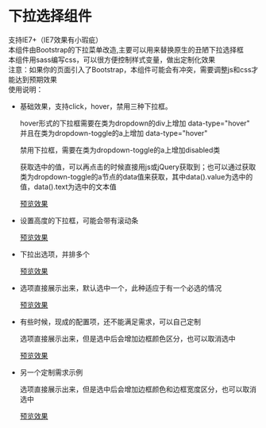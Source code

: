 下拉选择组件
====

支持IE7+（IE7效果有小瑕疵）<br>
本组件由Bootstrap的下拉菜单改造,主要可以用来替换原生的丑陋下拉选择框<br>
本组件用sass编写css，可以很方便控制样式变量，做出定制化效果<br>
注意：如果你的页面引入了Bootstrap，本组件可能会有冲突，需要调整js和css才能达到预期效果<br>
使用说明：<br>
<ul>
	<li>
		<p>基础效果，支持click，hover，禁用三种下拉框。</p>
		<p>hover形式的下拉框需要在类为dropdown的div上增加 data-type="hover" 并且在类为dropdown-toggle的a上增加 data-type="hover" </p>
		<p>禁用下拉框，需要在类为dropdown-toggle的a上增加disabled类</p>
		<p>获取选中的值，可以再点击的时候直接用js或jQuery获取到；也可以通过获取类为dropdown-toggle的a节点的data值来获取，其中data().value为选中的值，data().text为选中的文本值</p>
		<p><a target="_blank" href="http://perfey.github.io/select/index.html">预览效果</a></p>
	</li>
	<li>
		<p>设置高度的下拉框，可能会带有滚动条</p>
		<p><a target="_blank" href="http://perfey.github.io/select/index-1.html">预览效果</a></p>
	</li>
	<li>
		<p>下拉出选项，并排多个</p>
		<p><a target="_blank" href="http://perfey.github.io/select/index-2.html">预览效果</a></p>
	</li>
	<li>
		<p>选项直接展示出来，默认选中一个，此种适应于有一个必选的情况</p>
		<p><a target="_blank" href="http://perfey.github.io/select/index-3.html">预览效果</a></p>
	</li>
	<li>
		<p>有些时候，现成的配置项，还不能满足需求，可以自己定制</p>
		<p>选项直接展示出来，但是选中后会增加边框颜色区分，也可以取消选中</p>
		<p><a target="_blank" href="http://perfey.github.io/select/index-4.html">预览效果</a></p>
	</li>
	<li>
		<p>另一个定制需求示例</p>
		<p>选项直接展示出来，但是选中后会增加边框颜色和边框宽度区分，也可以取消选中</p>
		<p><a target="_blank" href="http://perfey.github.io/select/index-5.html">预览效果</a></p>
	</li>
</ul>